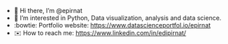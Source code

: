 - 👋 Hi there, I’m @epirnat
- 👀 I’m interested in Python, Data visualization, analysis and data science.
- :bowtie: Portfolio website: https://www.datascienceportfol.io/epirnat
- :envelope: How to reach me: https://www.linkedin.com/in/edipirnat/

<!---
epirnat/epirnat is a ✨ special ✨ repository because its `README.md` (this file) appears on your GitHub profile.
You can click the Preview link to take a look at your changes.
--->
